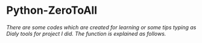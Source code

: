 # Python-ZeroToAll
###### There are some codes which are created for learning or some tips typing as Dialy tools for project I did. The function is explained as follows.

